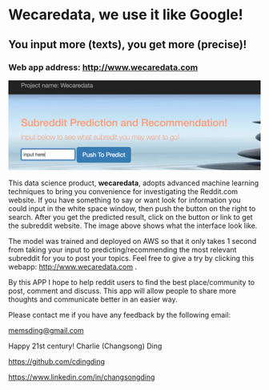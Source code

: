 # Wecaredata, we use it like Google! 
## You input more (texts), you get more (precise)!

### Web app address: http://www.wecaredata.com
![alt text](https://github.com/cdingding/Wecare/blob/master/statics-11-2016/app_interface.png "Wecaredata APP Interface")

This data science product, **wecaredata**, adopts advanced machine learning techniques to bring you convenience for investigating the Reddit.com website. If you have something to say or want look for information you could input in the white space window, then push the button on the right to search. After you get the predicted result, click on the button or link to get the subreddit website. The image above shows what the interface look like.

The model was trained and deployed on AWS so that it only takes 1 second from taking your input to predicting/recommending the most relevant subreddit for you to post your topics. Feel free to give a try by clicking this webapp: http://www.wecaredata.com .

By this APP I hope to help reddit users to find the best place/community to post, comment and discuss. This app will allow people to share more thoughts and communicate better in an easier way.

Please contact me if you have any feedback by the following email:

memsding@gmail.com

Happy 21st century! 
Charlie (Changsong) Ding

https://github.com/cdingding

https://www.linkedin.com/in/changsongding

